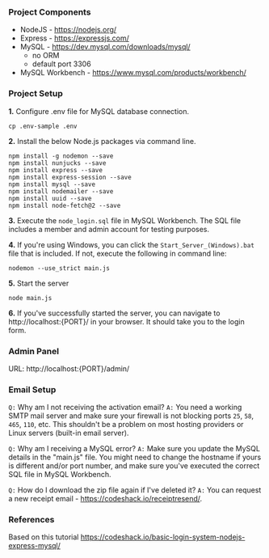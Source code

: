 ### Project Components

* NodeJS - https://nodejs.org/
* Express - https://expressjs.com/
* MySQL - https://dev.mysql.com/downloads/mysql/
  - no ORM
  - default port 3306
* MySQL Workbench - https://www.mysql.com/products/workbench/

### Project Setup

**1.** Configure .env file for MySQL database connection.
```
cp .env-sample .env
``` 

**2.** Install the below Node.js packages via command line.
```
npm install -g nodemon --save
npm install nunjucks --save
npm install express --save
npm install express-session --save
npm install mysql --save
npm install nodemailer --save
npm install uuid --save
npm install node-fetch@2 --save
```

**3.** Execute the `node_login.sql` file in MySQL Workbench. The SQL file includes a member and admin account for testing purposes.


**4.** If you're using Windows, you can click the `Start_Server_(Windows).bat` file that is included. If not, execute the following in command line: 
```
nodemon --use_strict main.js
```

**5.** Start the server
```
node main.js
```

**6.** If you've successfully started the server, you can navigate to http://localhost:{PORT}/ in your browser. It should take you to the login form.

### Admin Panel

URL: http://localhost:{PORT}/admin/

### Email Setup

`Q:` Why am I not receiving the activation email?
`A:` You need a working SMTP mail server and make sure your firewall is not blocking ports `25`, `58`, `465`, `110`, etc. This shouldn't be a problem on most hosting providers or Linux servers (built-in email server).

`Q:` Why am I receiving a MySQL error?
`A:` Make sure you update the MySQL details in the "main.js" file. You might need to change the hostname if yours is different and/or port number, and make sure you've executed the correct SQL file in MySQL Workbench.

`Q:` How do I download the zip file again if I've deleted it?
`A:` You can request a new receipt email - https://codeshack.io/receiptresend/.

### References 
Based on this tutorial https://codeshack.io/basic-login-system-nodejs-express-mysql/
